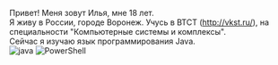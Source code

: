 Привет!
Меня зовут Илья, мне 18 лет.    
Я живу в России, городе Воронеж. Учусь в ВТСТ (http://vkst.ru/), на специальности "Компьютерные системы и комплексы".    
Сейчас я изучаю язык программирования Java.    
![java](https://img.shields.io/badge/-java-489EEB?logo=java&style=flat-square&logocolor=white)
![PowerShell](https://img.shields.io/badge/-PowerShell-5391FE?style=flat-square&logo=powerShell&logoColor=white)
